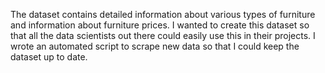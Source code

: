 The dataset contains detailed information about various types of furniture and information about furniture prices.
I wanted to create this dataset so that all the data scientists out there could easily use this in their projects. I wrote an automated script to scrape new data so that I could keep the dataset up to date.
